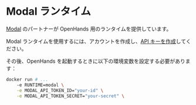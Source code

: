 # Modal ランタイム

[Modal](https://modal.com/) のパートナーが OpenHands 用のランタイムを提供しています。

Modal ランタイムを使用するには、アカウントを作成し、[API キーを作成](https://modal.com/settings)してください。

その後、OpenHands を起動するときに以下の環境変数を設定する必要があります：
```bash
docker run # ...
    -e RUNTIME=modal \
    -e MODAL_API_TOKEN_ID="your-id" \
    -e MODAL_API_TOKEN_SECRET="your-secret" \
```
